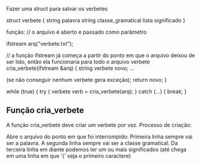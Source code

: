 Fazer uma struct para salvar os verbetes

struct verbete {
  string palavra
  string classe_gramatical
  lista<string> significado
}

função:
// o arquivo é aberto e passado como parâmetro

ifstream arq("verbete.txt");


// a função ifstream já começa a partir do ponto em que o arquivo deixou de ser lido, então ela funcionaria para todo o arquivo
verbete cria_verbete(ifstream &arq) {
  string verbete novo;
  ...

  (se não conseguir nenhum verbete gera exceção);
  return novo;
}

while (true) {
  try {
  verbete verb  = cria_verbete(arq);
  } catch (...) {
    break;
  }

## Função cria_verbete

A função cria_verbete deve criar um verbete por vez.
Processo de criação:

Abre o arquivo do ponto em que foi interrompido:
Primeira linha sempre vai ser a palavra.
A segunda linha sempre vai ser a classe gramatical.
Da terceira linha em diante podemos ter um ou mais significados (até chega em uma linha em que '(' seja o primeiro caractere)
